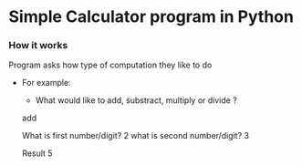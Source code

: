 # Simple Calculator program in Python

### How it works
 Program asks how type of computation they like to do

 - For example:
    - What would like to add, substract, multiply or divide ?

    add 

    What is first number/digit? 2
    what is second number/digit? 3

    Result 
    5


